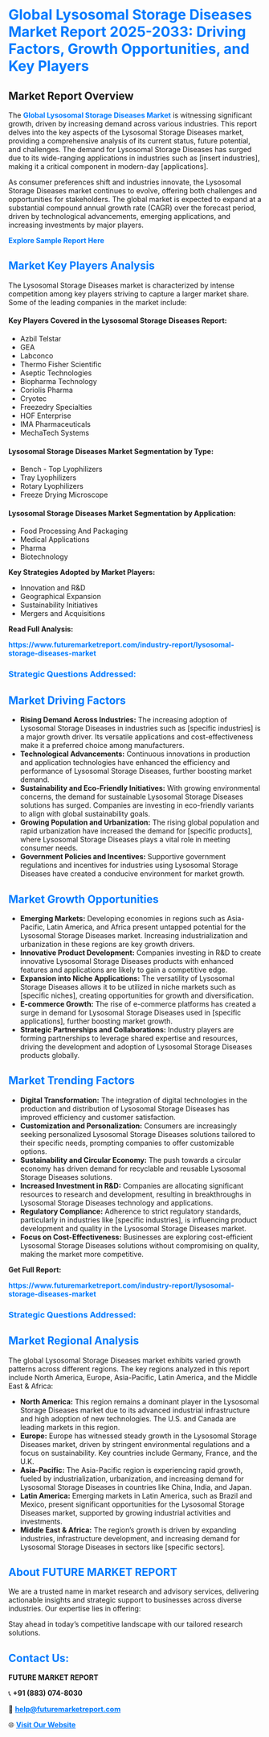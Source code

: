 <h1 style="color: #007BFF;">Global Lysosomal Storage Diseases Market Report 2025-2033: Driving Factors, Growth Opportunities, and Key Players</h1>

<section id="overview">
<h2>Market Report Overview</h2>
<p>The <a href="https://www.futuremarketreport.com/industry-report/lysosomal-storage-diseases-market" style="color: #007BFF; text-decoration: none;"><strong>Global Lysosomal Storage Diseases Market</strong></a> is witnessing significant growth, driven by increasing demand across various industries. This report delves into the key aspects of the Lysosomal Storage Diseases market, providing a comprehensive analysis of its current status, future potential, and challenges. The demand for Lysosomal Storage Diseases has surged due to its wide-ranging applications in industries such as [insert industries], making it a critical component in modern-day [applications].</p>
<p>As consumer preferences shift and industries innovate, the Lysosomal Storage Diseases market continues to evolve, offering both challenges and opportunities for stakeholders. The global market is expected to expand at a substantial compound annual growth rate (CAGR) over the forecast period, driven by technological advancements, emerging applications, and increasing investments by major players.</p>
</section>

<section id="overview">
<p><a href="https://www.futuremarketreport.com/request-sample/reportId=34874" style="color: #007BFF; text-decoration: none;"><strong>Explore Sample Report Here</strong></a></p>
</section>

<section id="key-players">
<h2 style="color: #007BFF;">Market Key Players Analysis</h2>
<p>The Lysosomal Storage Diseases market is characterized by intense competition among key players striving to capture a larger market share. Some of the leading companies in the market include:</p>
<h4>Key Players Covered in the Lysosomal Storage Diseases Report:</h4>
<ul><li>Azbil Telstar</li><li>GEA</li><li>Labconco</li><li>Thermo Fisher Scientific</li><li>Aseptic Technologies</li><li>Biopharma Technology</li><li>Coriolis Pharma</li><li>Cryotec</li><li>Freezedry Specialties</li><li>HOF Enterprise</li><li>IMA Pharmaceuticals</li><li>MechaTech Systems</li></ul>
<h4>Lysosomal Storage Diseases Market Segmentation by Type:</h4>
<ul><li>Bench - Top Lyophilizers</li><li>Tray Lyophilizers</li><li>Rotary Lyophilizers</li><li>Freeze Drying Microscope</li></ul>

<h4>Lysosomal Storage Diseases Market Segmentation by Application:</h4>
<ul><li>Food Processing And Packaging</li><li>Medical Applications</li><li>Pharma</li><li>Biotechnology</li></ul>
<p><strong>Key Strategies Adopted by Market Players:</strong></p>
<ul>
<li>Innovation and R&D</li>
<li>Geographical Expansion</li>
<li>Sustainability Initiatives</li>
<li>Mergers and Acquisitions</li>
</ul>
</section>

<section>
<p><strong>Read Full Analysis: </strong></p><a href="https://www.futuremarketreport.com/industry-report/lysosomal-storage-diseases-market" style="color: #007BFF; text-decoration: none;"><strong>https://www.futuremarketreport.com/industry-report/lysosomal-storage-diseases-market</strong></a>
<h3 style="color: #007BFF;">Strategic Questions Addressed:</h3>
</section>

<section id="driving-factors">
<h2 style="color: #007BFF;">Market Driving Factors</h2>
<ul>
<li><strong>Rising Demand Across Industries:</strong> The increasing adoption of Lysosomal Storage Diseases in industries such as [specific industries] is a major growth driver. Its versatile applications and cost-effectiveness make it a preferred choice among manufacturers.</li>
<li><strong>Technological Advancements:</strong> Continuous innovations in production and application technologies have enhanced the efficiency and performance of Lysosomal Storage Diseases, further boosting market demand.</li>
<li><strong>Sustainability and Eco-Friendly Initiatives:</strong> With growing environmental concerns, the demand for sustainable Lysosomal Storage Diseases solutions has surged. Companies are investing in eco-friendly variants to align with global sustainability goals.</li>
<li><strong>Growing Population and Urbanization:</strong> The rising global population and rapid urbanization have increased the demand for [specific products], where Lysosomal Storage Diseases plays a vital role in meeting consumer needs.</li>
<li><strong>Government Policies and Incentives:</strong> Supportive government regulations and incentives for industries using Lysosomal Storage Diseases have created a conducive environment for market growth.</li>
</ul>
</section>

<section id="growth-opportunities">
<h2 style="color: #007BFF;">Market Growth Opportunities</h2>
<ul>
<li><strong>Emerging Markets:</strong> Developing economies in regions such as Asia-Pacific, Latin America, and Africa present untapped potential for the Lysosomal Storage Diseases market. Increasing industrialization and urbanization in these regions are key growth drivers.</li>
<li><strong>Innovative Product Development:</strong> Companies investing in R&D to create innovative Lysosomal Storage Diseases products with enhanced features and applications are likely to gain a competitive edge.</li>
<li><strong>Expansion into Niche Applications:</strong> The versatility of Lysosomal Storage Diseases allows it to be utilized in niche markets such as [specific niches], creating opportunities for growth and diversification.</li>
<li><strong>E-commerce Growth:</strong> The rise of e-commerce platforms has created a surge in demand for Lysosomal Storage Diseases used in [specific applications], further boosting market growth.</li>
<li><strong>Strategic Partnerships and Collaborations:</strong> Industry players are forming partnerships to leverage shared expertise and resources, driving the development and adoption of Lysosomal Storage Diseases products globally.</li>
</ul>
</section>

<section id="trending-factors">
<h2 style="color: #007BFF;">Market Trending Factors</h2>
<ul>
<li><strong>Digital Transformation:</strong> The integration of digital technologies in the production and distribution of Lysosomal Storage Diseases has improved efficiency and customer satisfaction.</li>
<li><strong>Customization and Personalization:</strong> Consumers are increasingly seeking personalized Lysosomal Storage Diseases solutions tailored to their specific needs, prompting companies to offer customizable options.</li>
<li><strong>Sustainability and Circular Economy:</strong> The push towards a circular economy has driven demand for recyclable and reusable Lysosomal Storage Diseases solutions.</li>
<li><strong>Increased Investment in R&D:</strong> Companies are allocating significant resources to research and development, resulting in breakthroughs in Lysosomal Storage Diseases technology and applications.</li>
<li><strong>Regulatory Compliance:</strong> Adherence to strict regulatory standards, particularly in industries like [specific industries], is influencing product development and quality in the Lysosomal Storage Diseases market.</li>
<li><strong>Focus on Cost-Effectiveness:</strong> Businesses are exploring cost-efficient Lysosomal Storage Diseases solutions without compromising on quality, making the market more competitive.</li>
</ul>
</section>

<section>
<p><strong>Get Full Report: </strong></p><a href="https://www.futuremarketreport.com/industry-report/lysosomal-storage-diseases-market" style="color: #007BFF; text-decoration: none;"><strong>https://www.futuremarketreport.com/industry-report/lysosomal-storage-diseases-market</strong></a>
<h3 style="color: #007BFF;">Strategic Questions Addressed:</h3>
</section>


<section id="regional-analysis">
<h2 style="color: #007BFF;">Market Regional Analysis</h2>
<p>The global Lysosomal Storage Diseases market exhibits varied growth patterns across different regions. The key regions analyzed in this report include North America, Europe, Asia-Pacific, Latin America, and the Middle East & Africa:</p>
<ul>
<li><strong>North America:</strong> This region remains a dominant player in the Lysosomal Storage Diseases market due to its advanced industrial infrastructure and high adoption of new technologies. The U.S. and Canada are leading markets in this region.</li>
<li><strong>Europe:</strong> Europe has witnessed steady growth in the Lysosomal Storage Diseases market, driven by stringent environmental regulations and a focus on sustainability. Key countries include Germany, France, and the U.K.</li>
<li><strong>Asia-Pacific:</strong> The Asia-Pacific region is experiencing rapid growth, fueled by industrialization, urbanization, and increasing demand for Lysosomal Storage Diseases in countries like China, India, and Japan.</li>
<li><strong>Latin America:</strong> Emerging markets in Latin America, such as Brazil and Mexico, present significant opportunities for the Lysosomal Storage Diseases market, supported by growing industrial activities and investments.</li>
<li><strong>Middle East & Africa:</strong> The region’s growth is driven by expanding industries, infrastructure development, and increasing demand for Lysosomal Storage Diseases in sectors like [specific sectors].</li>
</ul>
</section>

<footer>
<h2 style="color: #007BFF;">About FUTURE MARKET REPORT</h2>
<p>We are a trusted name in market research and advisory services, delivering actionable insights and strategic support to businesses across diverse industries. Our expertise lies in offering:</p>

<p>Stay ahead in today’s competitive landscape with our tailored research solutions.</p>

<h2 style="color: #007BFF;">Contact Us:</h2>
<p><strong>FUTURE MARKET REPORT</strong></p>
<p>📞 <strong>+91 (883) 074-8030</strong></p>
<p>📧 <strong><a href="mailto:help@futuremarketreport.com" style="color: #007BFF;">help@futuremarketreport.com</a></strong></p>
<p>🌐 <strong><a href="https://www.futuremarketreport.com/" style="color: #007BFF;">Visit Our Website</a></strong></p>
</footer>
